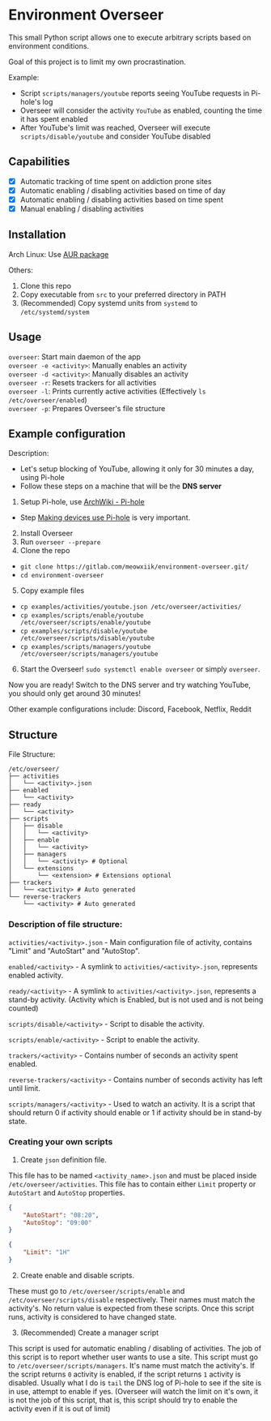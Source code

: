 # Environment Overseer

This small Python script allows one to execute arbitrary scripts based on environment conditions.

Goal of this project is to limit my own procrastination.

Example:
 - Script `scripts/managers/youtube` reports seeing YouTube requests in Pi-hole's log
 - Overseer will consider the activity `YouTube` as enabled, counting the time it has spent enabled
 - After YouTube's limit was reached, Overseer will execute `scripts/disable/youtube`
 and consider YouTube disabled

## Capabilities

* [X] Automatic tracking of time spent on addiction prone sites
* [X] Automatic enabling / disabling activities based on time of day
* [X] Automatic enabling / disabling activities based on time spent
* [X] Manual enabling / disabling activities

## Installation

Arch Linux:
Use [AUR package](https://aur.archlinux.org/packages/environment-overseer-git/)

Others:
1. Clone this repo
2. Copy executable from `src` to your preferred directory in PATH
3. (Recommended) Copy systemd units from `systemd` to `/etc/systemd/system`

## Usage

`overseer`: Start main daemon of the app   
`overseer -e <activity>`: Manually enables an activity  
`overseer -d <activity>`: Manually disables an activity  
`overseer -r`: Resets trackers for all activities  
`overseer -l`: Prints currently active activities (Effectively `ls /etc/overseer/enabled`)  
`overseer -p`: Prepares Overseer's file structure

## Example configuration

Description:
 * Let's setup blocking of YouTube, allowing it only for 30 minutes a day, using Pi-hole
 * Follow these steps on a machine that will be the **DNS server**

1. Setup Pi-hole, use [ArchWiki - Pi-hole](https://wiki.archlinux.org/index.php/Pi-hole)
 - Step [Making devices use Pi-hole](https://wiki.archlinux.org/index.php/Pi-hole#Making_devices_use_Pi-hole) is very important.
2. Install Overseer
3. Run `overseer --prepare`
4. Clone the repo
 - `git clone https://gitlab.com/meowxiik/environment-overseer.git/`
 - `cd environment-overseer`
5. Copy example files
 - `cp examples/activities/youtube.json /etc/overseer/activities/`
 - `cp examples/scripts/enable/youtube /etc/overseer/scripts/enable/youtube`
 - `cp examples/scripts/disable/youtube /etc/overseer/scripts/disable/youtube`
 - `cp examples/scripts/managers/youtube /etc/overseer/scripts/managers/youtube`
6. Start the Overseer! `sudo systemctl enable overseer` or simply `overseer`.

Now you are ready!
Switch to the DNS server and try watching YouTube, you should only get around 30 minutes!

Other example configurations include: Discord, Facebook, Netflix, Reddit

## Structure

File Structure:
```
/etc/overseer/
├── activities
│   └── <activity>.json
├── enabled
│   └── <activity>
├── ready
│   └── <activity>
├── scripts
│   ├── disable
│   │   └── <activity>
│   ├── enable
│   │   └── <activity>
│   ├── managers 
│   │   └── <activity> # Optional
│   └── extensions
│       └── <extension> # Extensions optional
├── trackers
│   └── <activity> # Auto generated
└── reverse-trackers
    └── <activity> # Auto generated
```

### Description of file structure:

`activities/<activity>.json` - 
Main configuration file of activity, contains "Limit" and "AutoStart" and "AutoStop".

`enabled/<activity>` -
A symlink to `activities/<activity>.json`, represents enabled activity.

`ready/<activity>` -
A symlink to `activities/<activity>.json`, represents a stand-by activity.
(Activity which is Enabled, but is not used and is not being counted)

`scripts/disable/<activity>` - 
Script to disable the activity.

`scripts/enable/<activity>` - 
Script to enable the activity.

`trackers/<activity>` -
 Contains number of seconds an activity spent enabled.

`reverse-trackers/<activity>` -
 Contains number of seconds activity has left until limit.

`scripts/managers/<activity>` -
Used to watch an activity. It is a script that should return 0 if activity should enable
or 1 if activity should be in stand-by state.

### Creating your own scripts

1. Create `json` definition file.   

This file has to be named `<activity_name>.json` and must be placed inside `/etc/overseer/activities`.
This file has to contain either `Limit` property or `AutoStart` and `AutoStop` properties.

```json
{
	"AutoStart": "08:20",
	"AutoStop": "09:00"
}
```

```json
{
	"Limit": "1H"
}
```

2. Create enable and disable scripts.  

These must go to `/etc/overseer/scripts/enable` and `/etc/overseer/scripts/disable` respectively.
Their names must match the activity's.
No return value is expected from these scripts.
Once this script runs, activity is considered to have changed state.

3. (Recommended) Create a manager script

This script is used for automatic enabling / disabling of activities.
The job of this script is to report whether user wants to use a site.
This script must go to `/etc/overseer/scripts/managers`.
It's name must match the activity's.
If the script returns `0` activity is enabled, if the script returns `1` activity is disabled.
Usually what I do is `tail` the DNS log of Pi-hole to see if the site is in use, attempt to enable if yes.
(Overseer will watch the limit on it's own, it is not the job of this script, that is, 
this script should try to enable the activity even if it is out of limit)